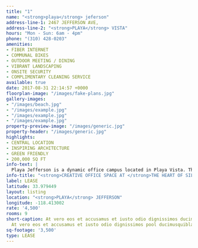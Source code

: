 ```yaml
---
title: "1"
name: "<strong>playa</strong> jeferson"
address-line-1: 2467 JEFFERSON AVE,
address-line-2: "<strong>PLAYA</strong> VISTA"
hours: "Mon - Sun: 6am - 4pm"
phone: "(310) 428-0203"
amenities:
- FIBER INTERNET
- COMMUNAL BIKES
- OUTDOOR MEETING / DINING
- VIBRANT LANDSCAPING
- ONSITE SECURITY
- COMPLIMENTARY CLEANING SERVICE
available: true
date: 2017-08-31 22:14:57 +0000
floorplan-image: "/images/fake-plans.jpg"
gallery-images:
- "/images/beach.jpg"
- "/images/example.jpg"
- "/images/example.jpg"
- "/images/example.jpg"
property-preview-image: "/images/generic.jpg"
property-header: "/images/generic.jpg"
highlights:
- CENTRAL LOCATION
- INSPIRING ARCHITECTURE
- GREEN FRIENDLY
- 200,000 SQ FT
info-text: |
  Playa Jefferson is a dynamic office campus located in Playa Vista. The campus features over 200,000 square feet of creative office space, with dramatic and distincitive architecure, substantial experior shared communal space, easy access to both the 90 and the 405 freeways, and is directly across the street from all of the amenitite at Runway Playa Vista.
info-title: "<strong>CREATIVE OFFICE SPACE AT </strong>THE HEART OF SILICON BEACH."
label: LEASE
latitude: 33.979449
layout: listing
location: "<strong>PLAYA</strong> JEFFERSON"
longitude: -118.413002
rate: '4,500'
rooms: 9
short-caption: At vero eos et accusamus et iusto odio dignissimos ducimus qui blanditiis
  At vero eos et accusamus et iusto odio dignissimos pool ducimusquiblanditiis
sq-footage: '3,500'
type: LEASE
---
```

